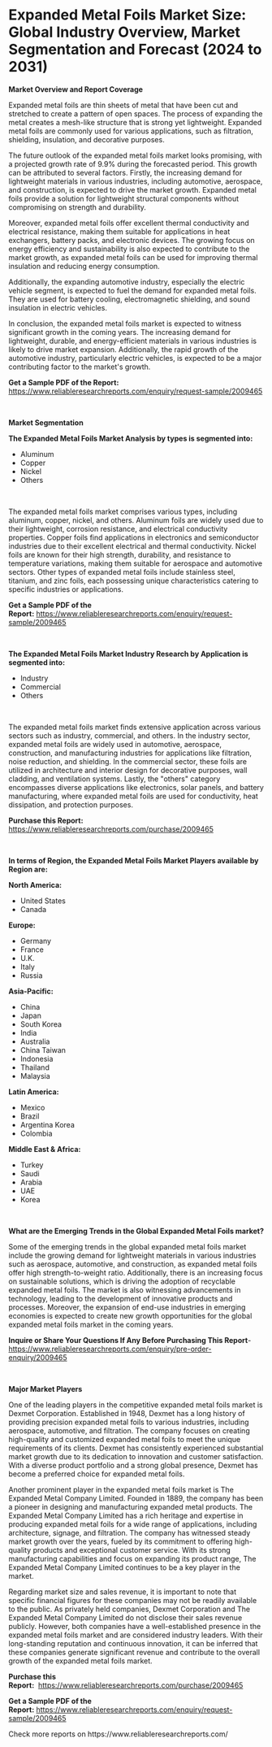 <p><h1>Expanded Metal Foils Market Size: Global Industry Overview, Market Segmentation and Forecast (2024 to 2031)</h1></p><p><strong>Market Overview and Report Coverage</strong></p>
<p><p>Expanded metal foils are thin sheets of metal that have been cut and stretched to create a pattern of open spaces. The process of expanding the metal creates a mesh-like structure that is strong yet lightweight. Expanded metal foils are commonly used for various applications, such as filtration, shielding, insulation, and decorative purposes.</p><p>The future outlook of the expanded metal foils market looks promising, with a projected growth rate of 9.9% during the forecasted period. This growth can be attributed to several factors. Firstly, the increasing demand for lightweight materials in various industries, including automotive, aerospace, and construction, is expected to drive the market growth. Expanded metal foils provide a solution for lightweight structural components without compromising on strength and durability.</p><p>Moreover, expanded metal foils offer excellent thermal conductivity and electrical resistance, making them suitable for applications in heat exchangers, battery packs, and electronic devices. The growing focus on energy efficiency and sustainability is also expected to contribute to the market growth, as expanded metal foils can be used for improving thermal insulation and reducing energy consumption.</p><p>Additionally, the expanding automotive industry, especially the electric vehicle segment, is expected to fuel the demand for expanded metal foils. They are used for battery cooling, electromagnetic shielding, and sound insulation in electric vehicles.</p><p>In conclusion, the expanded metal foils market is expected to witness significant growth in the coming years. The increasing demand for lightweight, durable, and energy-efficient materials in various industries is likely to drive market expansion. Additionally, the rapid growth of the automotive industry, particularly electric vehicles, is expected to be a major contributing factor to the market's growth.</p></p>
<p><strong>Get a Sample PDF of the Report:</strong> <a href="https://www.reliableresearchreports.com/enquiry/request-sample/2009465">https://www.reliableresearchreports.com/enquiry/request-sample/2009465</a></p>
<p>&nbsp;</p>
<p><strong>Market Segmentation</strong></p>
<p><strong>The Expanded Metal Foils Market Analysis by types is segmented into:</strong></p>
<p><ul><li>Aluminum</li><li>Copper</li><li>Nickel</li><li>Others</li></ul></p>
<p>&nbsp;</p>
<p><p>The expanded metal foils market comprises various types, including aluminum, copper, nickel, and others. Aluminum foils are widely used due to their lightweight, corrosion resistance, and electrical conductivity properties. Copper foils find applications in electronics and semiconductor industries due to their excellent electrical and thermal conductivity. Nickel foils are known for their high strength, durability, and resistance to temperature variations, making them suitable for aerospace and automotive sectors. Other types of expanded metal foils include stainless steel, titanium, and zinc foils, each possessing unique characteristics catering to specific industries or applications.</p></p>
<p><strong>Get a Sample PDF of the Report:</strong>&nbsp;<a href="https://www.reliableresearchreports.com/enquiry/request-sample/2009465">https://www.reliableresearchreports.com/enquiry/request-sample/2009465</a></p>
<p>&nbsp;</p>
<p><strong>The Expanded Metal Foils Market Industry Research by Application is segmented into:</strong></p>
<p><ul><li>Industry</li><li>Commercial</li><li>Others</li></ul></p>
<p>&nbsp;</p>
<p><p>The expanded metal foils market finds extensive application across various sectors such as industry, commercial, and others. In the industry sector, expanded metal foils are widely used in automotive, aerospace, construction, and manufacturing industries for applications like filtration, noise reduction, and shielding. In the commercial sector, these foils are utilized in architecture and interior design for decorative purposes, wall cladding, and ventilation systems. Lastly, the "others" category encompasses diverse applications like electronics, solar panels, and battery manufacturing, where expanded metal foils are used for conductivity, heat dissipation, and protection purposes.</p></p>
<p><strong>Purchase this Report:</strong>&nbsp; <a href="https://www.reliableresearchreports.com/purchase/2009465">https://www.reliableresearchreports.com/purchase/2009465</a></p>
<p>&nbsp;</p>
<p><strong>In terms of Region, the Expanded Metal Foils Market Players available by Region are:</strong></p>
<p>
    <p> <strong> North America: </strong>
        <ul>
            <li>United States</li>
            <li>Canada</li>
        </ul>
        </p> 
    <p> <strong> Europe: </strong>
        <ul>
            <li>Germany</li>
            <li>France</li>
            <li>U.K.</li>
            <li>Italy</li>
            <li>Russia</li>
        </ul>
        </p> 
    <p> <strong> Asia-Pacific: </strong>
        <ul>
            <li>China</li>
            <li>Japan</li>
            <li>South Korea</li>
            <li>India</li>
            <li>Australia</li>
            <li>China Taiwan</li>
            <li>Indonesia</li>
            <li>Thailand</li>
            <li>Malaysia</li>
        </ul>
        </p> 
    <p> <strong> Latin America: </strong>
        <ul>
            <li>Mexico</li>
            <li>Brazil</li>
            <li>Argentina Korea</li>
            <li>Colombia</li>
        </ul>
        </p> 
    <p> <strong> Middle East & Africa: </strong>
        <ul>
            <li>Turkey</li>
            <li>Saudi</li>
            <li>Arabia</li>
            <li>UAE</li>
            <li>Korea</li>
        </ul>
    </p>
    </p>
<p>&nbsp;</p>
<p><strong>What are the Emerging Trends in the Global Expanded Metal Foils market?</strong></p>
<p><p>Some of the emerging trends in the global expanded metal foils market include the growing demand for lightweight materials in various industries such as aerospace, automotive, and construction, as expanded metal foils offer high strength-to-weight ratio. Additionally, there is an increasing focus on sustainable solutions, which is driving the adoption of recyclable expanded metal foils. The market is also witnessing advancements in technology, leading to the development of innovative products and processes. Moreover, the expansion of end-use industries in emerging economies is expected to create new growth opportunities for the global expanded metal foils market in the coming years.</p></p>
<p><strong>Inquire or Share Your Questions If Any Before Purchasing This Report</strong>- <a href="https://www.reliableresearchreports.com/enquiry/pre-order-enquiry/2009465">https://www.reliableresearchreports.com/enquiry/pre-order-enquiry/2009465</a></p>
<p>&nbsp;</p>
<p><strong>Major Market Players</strong></p>
<p><p>One of the leading players in the competitive expanded metal foils market is Dexmet Corporation. Established in 1948, Dexmet has a long history of providing precision expanded metal foils to various industries, including aerospace, automotive, and filtration. The company focuses on creating high-quality and customized expanded metal foils to meet the unique requirements of its clients. Dexmet has consistently experienced substantial market growth due to its dedication to innovation and customer satisfaction. With a diverse product portfolio and a strong global presence, Dexmet has become a preferred choice for expanded metal foils.</p><p>Another prominent player in the expanded metal foils market is The Expanded Metal Company Limited. Founded in 1889, the company has been a pioneer in designing and manufacturing expanded metal products. The Expanded Metal Company Limited has a rich heritage and expertise in producing expanded metal foils for a wide range of applications, including architecture, signage, and filtration. The company has witnessed steady market growth over the years, fueled by its commitment to offering high-quality products and exceptional customer service. With its strong manufacturing capabilities and focus on expanding its product range, The Expanded Metal Company Limited continues to be a key player in the market.</p><p>Regarding market size and sales revenue, it is important to note that specific financial figures for these companies may not be readily available to the public. As privately held companies, Dexmet Corporation and The Expanded Metal Company Limited do not disclose their sales revenue publicly. However, both companies have a well-established presence in the expanded metal foils market and are considered industry leaders. With their long-standing reputation and continuous innovation, it can be inferred that these companies generate significant revenue and contribute to the overall growth of the expanded metal foils market.</p></p>
<p><strong>Purchase this Report:</strong>&nbsp;&nbsp;<a href="https://www.reliableresearchreports.com/purchase/2009465">https://www.reliableresearchreports.com/purchase/2009465</a></p>
<p></p>
<p><strong>Get a Sample PDF of the Report:</strong>&nbsp;<a href="https://www.reliableresearchreports.com/enquiry/request-sample/2009465">https://www.reliableresearchreports.com/enquiry/request-sample/2009465</a></p>
<p>Check more reports on https://www.reliableresearchreports.com/</p>